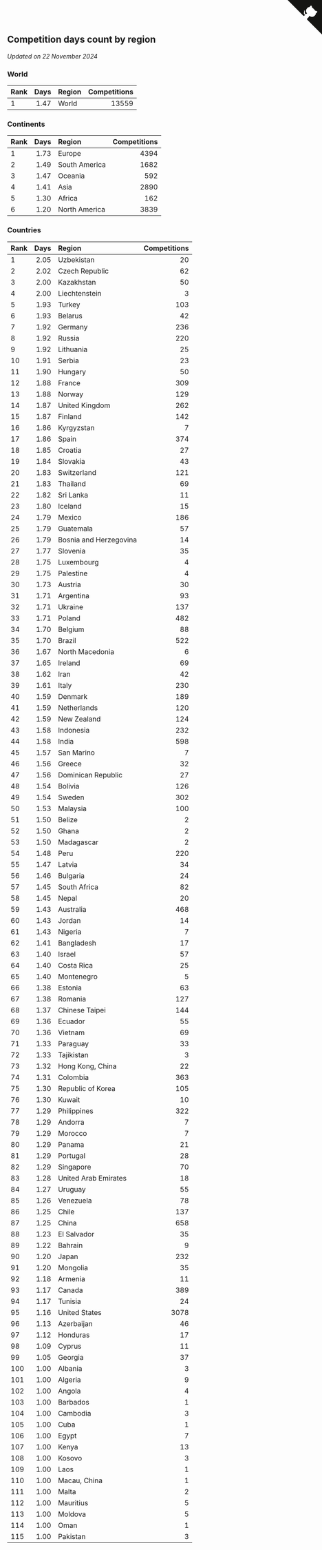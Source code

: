 ## Competition days count by region

*Updated on 22 November 2024*


### World

| Rank | Days | Region | Competitions |
| :--- | ---: | :--- | ---: |
| 1 | 1.47 | World | 13559 |

### Continents

| Rank | Days | Region | Competitions |
| :--- | ---: | :--- | ---: |
| 1 | 1.73 | Europe | 4394 |
| 2 | 1.49 | South America | 1682 |
| 3 | 1.47 | Oceania | 592 |
| 4 | 1.41 | Asia | 2890 |
| 5 | 1.30 | Africa | 162 |
| 6 | 1.20 | North America | 3839 |

### Countries

| Rank | Days | Region | Competitions |
| :--- | ---: | :--- | ---: |
| 1 | 2.05 | Uzbekistan | 20 |
| 2 | 2.02 | Czech Republic | 62 |
| 3 | 2.00 | Kazakhstan | 50 |
| 4 | 2.00 | Liechtenstein | 3 |
| 5 | 1.93 | Turkey | 103 |
| 6 | 1.93 | Belarus | 42 |
| 7 | 1.92 | Germany | 236 |
| 8 | 1.92 | Russia | 220 |
| 9 | 1.92 | Lithuania | 25 |
| 10 | 1.91 | Serbia | 23 |
| 11 | 1.90 | Hungary | 50 |
| 12 | 1.88 | France | 309 |
| 13 | 1.88 | Norway | 129 |
| 14 | 1.87 | United Kingdom | 262 |
| 15 | 1.87 | Finland | 142 |
| 16 | 1.86 | Kyrgyzstan | 7 |
| 17 | 1.86 | Spain | 374 |
| 18 | 1.85 | Croatia | 27 |
| 19 | 1.84 | Slovakia | 43 |
| 20 | 1.83 | Switzerland | 121 |
| 21 | 1.83 | Thailand | 69 |
| 22 | 1.82 | Sri Lanka | 11 |
| 23 | 1.80 | Iceland | 15 |
| 24 | 1.79 | Mexico | 186 |
| 25 | 1.79 | Guatemala | 57 |
| 26 | 1.79 | Bosnia and Herzegovina | 14 |
| 27 | 1.77 | Slovenia | 35 |
| 28 | 1.75 | Luxembourg | 4 |
| 29 | 1.75 | Palestine | 4 |
| 30 | 1.73 | Austria | 30 |
| 31 | 1.71 | Argentina | 93 |
| 32 | 1.71 | Ukraine | 137 |
| 33 | 1.71 | Poland | 482 |
| 34 | 1.70 | Belgium | 88 |
| 35 | 1.70 | Brazil | 522 |
| 36 | 1.67 | North Macedonia | 6 |
| 37 | 1.65 | Ireland | 69 |
| 38 | 1.62 | Iran | 42 |
| 39 | 1.61 | Italy | 230 |
| 40 | 1.59 | Denmark | 189 |
| 41 | 1.59 | Netherlands | 120 |
| 42 | 1.59 | New Zealand | 124 |
| 43 | 1.58 | Indonesia | 232 |
| 44 | 1.58 | India | 598 |
| 45 | 1.57 | San Marino | 7 |
| 46 | 1.56 | Greece | 32 |
| 47 | 1.56 | Dominican Republic | 27 |
| 48 | 1.54 | Bolivia | 126 |
| 49 | 1.54 | Sweden | 302 |
| 50 | 1.53 | Malaysia | 100 |
| 51 | 1.50 | Belize | 2 |
| 52 | 1.50 | Ghana | 2 |
| 53 | 1.50 | Madagascar | 2 |
| 54 | 1.48 | Peru | 220 |
| 55 | 1.47 | Latvia | 34 |
| 56 | 1.46 | Bulgaria | 24 |
| 57 | 1.45 | South Africa | 82 |
| 58 | 1.45 | Nepal | 20 |
| 59 | 1.43 | Australia | 468 |
| 60 | 1.43 | Jordan | 14 |
| 61 | 1.43 | Nigeria | 7 |
| 62 | 1.41 | Bangladesh | 17 |
| 63 | 1.40 | Israel | 57 |
| 64 | 1.40 | Costa Rica | 25 |
| 65 | 1.40 | Montenegro | 5 |
| 66 | 1.38 | Estonia | 63 |
| 67 | 1.38 | Romania | 127 |
| 68 | 1.37 | Chinese Taipei | 144 |
| 69 | 1.36 | Ecuador | 55 |
| 70 | 1.36 | Vietnam | 69 |
| 71 | 1.33 | Paraguay | 33 |
| 72 | 1.33 | Tajikistan | 3 |
| 73 | 1.32 | Hong Kong, China | 22 |
| 74 | 1.31 | Colombia | 363 |
| 75 | 1.30 | Republic of Korea | 105 |
| 76 | 1.30 | Kuwait | 10 |
| 77 | 1.29 | Philippines | 322 |
| 78 | 1.29 | Andorra | 7 |
| 79 | 1.29 | Morocco | 7 |
| 80 | 1.29 | Panama | 21 |
| 81 | 1.29 | Portugal | 28 |
| 82 | 1.29 | Singapore | 70 |
| 83 | 1.28 | United Arab Emirates | 18 |
| 84 | 1.27 | Uruguay | 55 |
| 85 | 1.26 | Venezuela | 78 |
| 86 | 1.25 | Chile | 137 |
| 87 | 1.25 | China | 658 |
| 88 | 1.23 | El Salvador | 35 |
| 89 | 1.22 | Bahrain | 9 |
| 90 | 1.20 | Japan | 232 |
| 91 | 1.20 | Mongolia | 35 |
| 92 | 1.18 | Armenia | 11 |
| 93 | 1.17 | Canada | 389 |
| 94 | 1.17 | Tunisia | 24 |
| 95 | 1.16 | United States | 3078 |
| 96 | 1.13 | Azerbaijan | 46 |
| 97 | 1.12 | Honduras | 17 |
| 98 | 1.09 | Cyprus | 11 |
| 99 | 1.05 | Georgia | 37 |
| 100 | 1.00 | Albania | 3 |
| 101 | 1.00 | Algeria | 9 |
| 102 | 1.00 | Angola | 4 |
| 103 | 1.00 | Barbados | 1 |
| 104 | 1.00 | Cambodia | 3 |
| 105 | 1.00 | Cuba | 1 |
| 106 | 1.00 | Egypt | 7 |
| 107 | 1.00 | Kenya | 13 |
| 108 | 1.00 | Kosovo | 3 |
| 109 | 1.00 | Laos | 1 |
| 110 | 1.00 | Macau, China | 1 |
| 111 | 1.00 | Malta | 2 |
| 112 | 1.00 | Mauritius | 5 |
| 113 | 1.00 | Moldova | 5 |
| 114 | 1.00 | Oman | 1 |
| 115 | 1.00 | Pakistan | 3 |


<a href="https://github.com/JustinTimeCuber/wca_statistics" class="github-corner" aria-label="View source on Github"><svg width="80" height="80" viewBox="0 0 250 250" style="fill:#151513; color:#fff; position: absolute; top: 0; border: 0; right: 0;" aria-hidden="true"><path d="M0,0 L115,115 L130,115 L142,142 L250,250 L250,0 Z"></path><path d="M128.3,109.0 C113.8,99.7 119.0,89.6 119.0,89.6 C122.0,82.7 120.5,78.6 120.5,78.6 C119.2,72.0 123.4,76.3 123.4,76.3 C127.3,80.9 125.5,87.3 125.5,87.3 C122.9,97.6 130.6,101.9 134.4,103.2" fill="currentColor" style="transform-origin: 130px 106px;" class="octo-arm"></path><path d="M115.0,115.0 C114.9,115.1 118.7,116.5 119.8,115.4 L133.7,101.6 C136.9,99.2 139.9,98.4 142.2,98.6 C133.8,88.0 127.5,74.4 143.8,58.0 C148.5,53.4 154.0,51.2 159.7,51.0 C160.3,49.4 163.2,43.6 171.4,40.1 C171.4,40.1 176.1,42.5 178.8,56.2 C183.1,58.6 187.2,61.8 190.9,65.4 C194.5,69.0 197.7,73.2 200.1,77.6 C213.8,80.2 216.3,84.9 216.3,84.9 C212.7,93.1 206.9,96.0 205.4,96.6 C205.1,102.4 203.0,107.8 198.3,112.5 C181.9,128.9 168.3,122.5 157.7,114.1 C157.9,116.9 156.7,120.9 152.7,124.9 L141.0,136.5 C139.8,137.7 141.6,141.9 141.8,141.8 Z" fill="currentColor" class="octo-body"></path></svg></a><style>.github-corner:hover .octo-arm{animation:octocat-wave 560ms ease-in-out}@keyframes octocat-wave{0%,100%{transform:rotate(0)}20%,60%{transform:rotate(-25deg)}40%,80%{transform:rotate(10deg)}}@media (max-width:500px){.github-corner:hover .octo-arm{animation:none}.github-corner .octo-arm{animation:octocat-wave 560ms ease-in-out}}</style>

